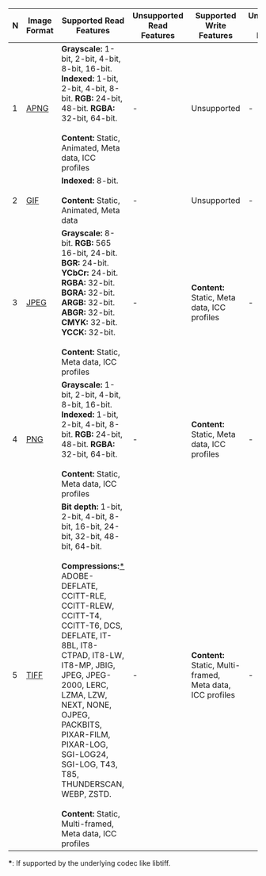 | N  | Image Format                                                | Supported Read Features  | Unsupported Read Features | Supported Write Features | Unsupported Write Features | Dependencies |
| -- | ----------------------------------------------------------- | ------------------------ | ------------------------- | ------------------------ | -------------------------- | ------------ |
| 1  | [APNG](https://wikipedia.org/wiki/APNG)                     | **Grayscale:** 1-bit, 2-bit, 4-bit, 8-bit, 16-bit. **Indexed:** 1-bit, 2-bit, 4-bit, 8-bit. **RGB:** 24-bit, 48-bit. **RGBA:** 32-bit, 64-bit. <br/><br/>**Content:** Static, Animated, Meta data, ICC profiles | - | Unsupported | - | libpng+APNG patch |
| 2  | [GIF](https://wikipedia.org/wiki/GIF)                       | **Indexed:** 8-bit. <br/><br/>**Content:** Static, Animated, Meta data | - | Unsupported | - | giflib |
| 3  | [JPEG](https://wikipedia.org/wiki/JPEG)                     | **Grayscale:** 8-bit. **RGB:** 565 16-bit, 24-bit. **BGR:** 24-bit. **YCbCr:** 24-bit. **RGBA:** 32-bit. **BGRA:** 32-bit. **ARGB:** 32-bit. **ABGR:** 32-bit. **CMYK:** 32-bit. **YCCK:** 32-bit. <br/><br/>**Content:** Static, Meta data, ICC profiles | - | **Content:** Static, Meta data, ICC profiles | - | libjpeg or libjpeg-turbo |
| 4  | [PNG](https://wikipedia.org/wiki/Portable_Network_Graphics) | **Grayscale:** 1-bit, 2-bit, 4-bit, 8-bit, 16-bit. **Indexed:** 1-bit, 2-bit, 4-bit, 8-bit. **RGB:** 24-bit, 48-bit. **RGBA:** 32-bit, 64-bit. <br/><br/>**Content:** Static, Meta data, ICC profiles | - | **Content:** Static, Meta data, ICC profiles | - | libpng |
| 5  | [TIFF](https://wikipedia.org/wiki/TIFF)                     | **Bit depth:** 1-bit, 2-bit, 4-bit, 8-bit, 16-bit, 24-bit, 32-bit, 48-bit, 64-bit. <br/><br/>**Compressions:**[\*](#star1) ADOBE-DEFLATE, CCITT-RLE, CCITT-RLEW, CCITT-T4, CCITT-T6, DCS, DEFLATE, IT-8BL, IT8-CTPAD, IT8-LW, IT8-MP, JBIG, JPEG, JPEG-2000, LERC, LZMA, LZW, NEXT, NONE, OJPEG, PACKBITS, PIXAR-FILM, PIXAR-LOG, SGI-LOG24, SGI-LOG, T43, T85, THUNDERSCAN, WEBP, ZSTD. <br/><br/>**Content:** Static, Multi-framed, Meta data, ICC profiles | - | **Content:** Static, Multi-framed, Meta data, ICC profiles | - | libtiff |

<a name="star1"></a>**\***: If supported by the underlying codec like libtiff.
